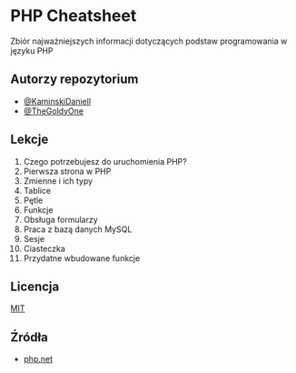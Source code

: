 
# PHP Cheatsheet

Zbiór najważniejszych informacji dotyczących podstaw programowania w języku PHP


## Autorzy repozytorium

- [@KaminskiDaniell](https://www.github.com/kaminskidaniell)
- [@TheGoldyOne](https://www.github.com/thegoldyone)


## Lekcje

1. Czego potrzebujesz do uruchomienia PHP?
2. Pierwsza strona w PHP
3. Zmienne i ich typy
4. Tablice
5. Pętle
6. Funkcje
7. Obsługa formularzy
8. Praca z bazą danych MySQL
9. Sesje
10. Ciasteczka
11. Przydatne wbudowane funkcje

## Licencja

[MIT](https://choosealicense.com/licenses/mit/)


## Źródła

 - [php.net](https://www.php.net/)
